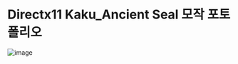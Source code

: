 # Directx11 Kaku_Ancient Seal 모작 포토폴리오

![image](https://github.com/user-attachments/assets/878b294e-2b44-4ec4-a18e-d32ec62dbbc9)

